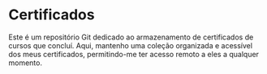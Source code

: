 # Certificados
Este é um repositório Git dedicado ao armazenamento de certificados de cursos que concluí. Aqui, mantenho uma coleção organizada e acessível dos meus certificados, permitindo-me ter acesso remoto a eles a qualquer momento.
